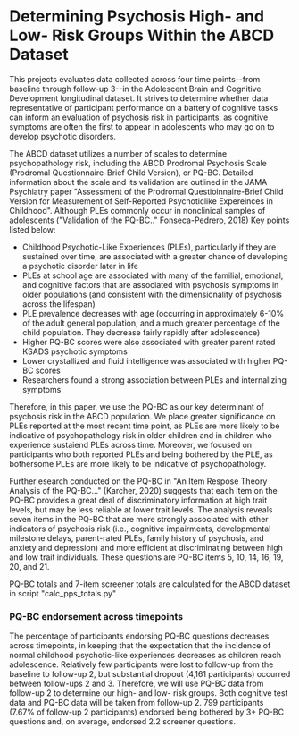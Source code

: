 # Determining Psychosis High- and Low- Risk Groups Within the ABCD Dataset

This projects evaluates data collected across four time points--from baseline through follow-up 3--in the Adolescent Brain and Cognitive Development longitudinal dataset. It strives to determine whether data representative of participant performance on a battery of cognitive tasks can inform an evaluation of psychosis risk in participants, as cognitive symptoms are often the first to appear in adolescents who may go on to develop psychotic disorders. 

The ABCD dataset utilizes a number of scales to determine psychopathology risk, including the ABCD Prodromal Psychosis Scale (Prodromal Questionnaire-Brief Child Version), or PQ-BC. Detailed information about the scale and its validation are outlined in the JAMA Psychiatry paper "Assessment of the Prodromal Questioinnaire-Brief Child Version for Measurement of Self-Reported Psychoticlike Expereinces in Childhood". Although PLEs commonly occur in nonclinical samples of adolescents ("Validation of the PQ-BC.." Fonseca-Pedrero, 2018) Key points listed below:
- Childhood Psychotic-Like Experiences (PLEs), particularly if they are sustained over time, are associated with a greater chance of developing a psychotic disorder later in life
- PLEs at school age are associated with many of the familial, emotional, and cognitive factors that are associated with psychosis symptoms in older populations (and consistent with the dimensionality of psychosis across the lifespan)
- PLE prevalence decreases with age (occurring in approximately 6-10% of the adult general population, and a much greater percentage of the child population. They decrease fairly rapidly after adolescence)
- Higher PQ-BC scores were also associated with greater parent rated KSADS psychotic symptoms
- Lower crystallized and fluid intelligence was associated with higher PQ-BC scores
- Researchers found a strong association between PLEs and internalizing symptoms

Therefore, in this paper, we use the PQ-BC as our key determinant of psychosis risk in the ABCD population. We place greater significance on PLEs reported at the most recent time point, as PLEs are more likely to be indicative of psychopathology risk in older children and in children who experience sustaiend PLEs across time. Moreover, we focused on participants who both reported PLEs and being bothered by the PLE, as bothersome PLEs are more likely to be indicative of psychopathology.

Further esearch conducted on the PQ-BC in "An Item Respose Theory Analysis of the PQ-BC..." (Karcher, 2020) suggests that each item on the PQ-BC provides a great deal of discriminatory information at high trait levels, but may be less reliable at lower trait levels. The analysis reveals seven items in the PQ-BC that are more strongly associated with other indicators of psychosis risk (i.e., cognitive impairments, developmental milestone delays, parent-rated PLEs, family history of psychosis, and anxiety and depression) and more efficient at discriminating between high and low trait individuals. These questions are PQ-BC items 5, 10, 14, 16, 19, 20, and 21. 

PQ-BC totals and 7-item screener totals are calculated for the ABCD dataset in script "calc_pps_totals.py"

### PQ-BC endorsement across timepoints
The percentage of participants endorsing PQ-BC questions decreases across timepoints, in keeping that the expectation that the incidence of normal childhood psychotic-like experiences decreases as children reach adolescence. Relatively few participants were lost to follow-up from the baseline to follow-up 2, but substantial dropout (4,161 participants) occurred between follow-ups 2 and 3. Therefore, we will use PQ-BC data from follow-up 2 to determine our high- and low- risk groups. Both cognitive test data and PQ-BC data will be taken from follow-up 2. 799 participants (7.67% of follow-up 2 participants) endorsed being bothered by 3+ PQ-BC questions and, on average, endorsed 2.2 screener questions. 